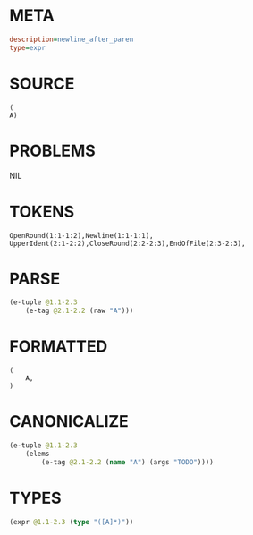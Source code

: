 # META
~~~ini
description=newline_after_paren
type=expr
~~~
# SOURCE
~~~roc
(
A)
~~~
# PROBLEMS
NIL
# TOKENS
~~~zig
OpenRound(1:1-1:2),Newline(1:1-1:1),
UpperIdent(2:1-2:2),CloseRound(2:2-2:3),EndOfFile(2:3-2:3),
~~~
# PARSE
~~~clojure
(e-tuple @1.1-2.3
	(e-tag @2.1-2.2 (raw "A")))
~~~
# FORMATTED
~~~roc
(
	A,
)
~~~
# CANONICALIZE
~~~clojure
(e-tuple @1.1-2.3
	(elems
		(e-tag @2.1-2.2 (name "A") (args "TODO"))))
~~~
# TYPES
~~~clojure
(expr @1.1-2.3 (type "([A]*)"))
~~~
